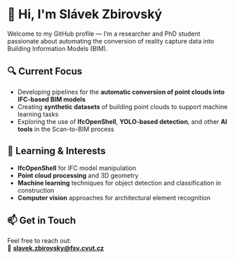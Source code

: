 # 👋 Hi, I'm Slávek Zbirovský

Welcome to my GitHub profile — I’m a researcher and PhD student passionate about automating the conversion of reality capture data into Building Information Models (BIM).

## 🔍 Current Focus

- Developing pipelines for the **automatic conversion of point clouds into IFC-based BIM models**
- Creating **synthetic datasets** of building point clouds to support machine learning tasks
- Exploring the use of **IfcOpenShell**, **YOLO-based detection**, and other **AI tools** in the Scan-to-BIM process

## 🧠 Learning & Interests

- **IfcOpenShell** for IFC model manipulation  
- **Point cloud processing** and 3D geometry  
- **Machine learning** techniques for object detection and classification in construction  
- **Computer vision** approaches for architectural element recognition  

## 📫 Get in Touch

Feel free to reach out:  
📧 **slavek.zbirovsky@fsv.cvut.cz**
